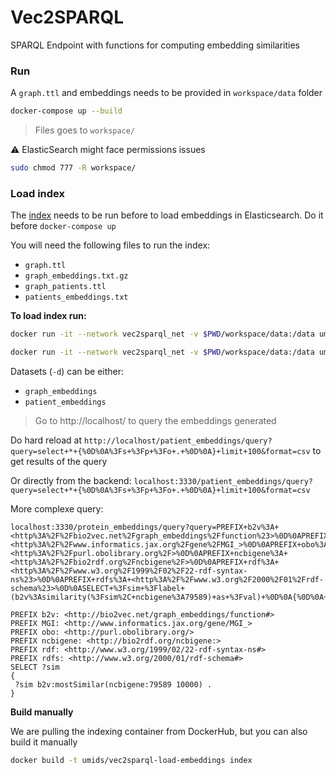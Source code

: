 # Vec2SPARQL
SPARQL Endpoint with functions for computing embedding similarities

### Run

A `graph.ttl` and embeddings needs to be provided in `workspace/data` folder

```bash
docker-compose up --build
```

> Files goes to `workspace/`

⚠️ ElasticSearch might face permissions issues

```bash
sudo chmod 777 -R workspace/
```

### Load index

The [index](https://github.com/bio-ontology-research-group/vec2sparql/tree/master/index) needs to be run before to load embeddings in Elasticsearch. Do it before `docker-compose up` 

You will need the following files to run the index:

* `graph.ttl`
* `graph_embeddings.txt.gz`
* `graph_patients.ttl`
* `patients_embeddings.txt`

**To load index run:**

```bash
docker run -it --network vec2sparql_net -v $PWD/workspace/data:/data umids/vec2sparql-load-embeddings -d patient_embeddings -f /data/patients_embeddings.txt

docker run -it --network vec2sparql_net -v $PWD/workspace/data:/data umids/vec2sparql-load-embeddings -d protein_embeddings -f /data/protein_embeddings.txt
```

Datasets (`-d`) can be either:

* `graph_embeddings`
* `patient_embeddings`

> Go to http://localhost/ to query the embeddings generated

Do hard reload at `http://localhost/patient_embeddings/query?query=select+*+{%0D%0A%3Fs+%3Fp+%3Fo+.+%0D%0A}+limit+100&format=csv` to get results of the query

Or directly from the backend: `localhost:3330/patient_embeddings/query?query=select+*+{%0D%0A%3Fs+%3Fp+%3Fo+.+%0D%0A}+limit+100&format=csv`

More complexe query:

```
localhost:3330/protein_embeddings/query?query=PREFIX+b2v%3A+<http%3A%2F%2Fbio2vec.net%2Fgraph_embeddings%2Ffunction%23>%0D%0APREFIX+MGI%3A+<http%3A%2F%2Fwww.informatics.jax.org%2Fgene%2FMGI_>%0D%0APREFIX+obo%3A+<http%3A%2F%2Fpurl.obolibrary.org%2F>%0D%0APREFIX+ncbigene%3A+<http%3A%2F%2Fbio2rdf.org%2Fncbigene%2F>%0D%0APREFIX+rdf%3A+<http%3A%2F%2Fwww.w3.org%2F1999%2F02%2F22-rdf-syntax-ns%23>%0D%0APREFIX+rdfs%3A+<http%3A%2F%2Fwww.w3.org%2F2000%2F01%2Frdf-schema%23>%0D%0ASELECT+%3Fsim+%3Flabel+(b2v%3Asimilarity(%3Fsim%2C+ncbigene%3A79589)+as+%3Fval)+%0D%0A{%0D%0A+%3Fsim+b2v%3AmostSimilar(ncbigene%3A79589+10)+.%0D%0A+%3Fsim+rdfs%3Alabel+%3Flabel+.%0D%0A}%0D%0A&format=csv
```

```
PREFIX b2v: <http://bio2vec.net/graph_embeddings/function#>
PREFIX MGI: <http://www.informatics.jax.org/gene/MGI_>
PREFIX obo: <http://purl.obolibrary.org/>
PREFIX ncbigene: <http://bio2rdf.org/ncbigene:>
PREFIX rdf: <http://www.w3.org/1999/02/22-rdf-syntax-ns#>
PREFIX rdfs: <http://www.w3.org/2000/01/rdf-schema#>
SELECT ?sim 
{
 ?sim b2v:mostSimilar(ncbigene:79589 10000) .
}

```



**Build manually**

We are pulling the indexing container from DockerHub, but you can also build it manually

```bash
docker build -t umids/vec2sparql-load-embeddings index
```
